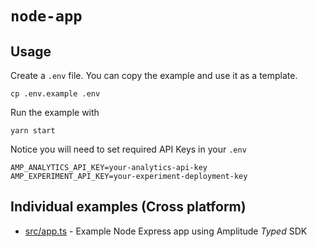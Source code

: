 # `node-app`

## Usage
Create a `.env` file. You can copy the example and use it as a template.
```
cp .env.example .env
```

Run the example with
```
yarn start
```

Notice you will need to set required API Keys in your `.env`
```
AMP_ANALYTICS_API_KEY=your-analytics-api-key
AMP_EXPERIMENT_API_KEY=your-experiment-deployment-key
```

## Individual examples (Cross platform)
* [src/app.ts](src/app.ts) - Example Node Express app using Amplitude *Typed* SDK

